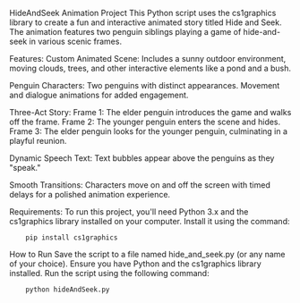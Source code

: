 HideAndSeek Animation Project
This Python script uses the cs1graphics library to create a fun and interactive animated story titled Hide and Seek. The animation features two penguin siblings playing a game of hide-and-seek in various scenic frames.

Features:
  Custom Animated Scene:
    Includes a sunny outdoor environment, moving clouds, trees, and other interactive elements like a pond and a bush.

  Penguin Characters:
    Two penguins with distinct appearances.
    Movement and dialogue animations for added engagement.
  
  Three-Act Story:
    Frame 1: The elder penguin introduces the game and walks off the frame.
    Frame 2: The younger penguin enters the scene and hides.
    Frame 3: The elder penguin looks for the younger penguin, culminating in a playful reunion.
  
  Dynamic Speech Text:
    Text bubbles appear above the penguins as they "speak."

  Smooth Transitions:
    Characters move on and off the screen with timed delays for a polished animation experience.

  Requirements:
    To run this project, you'll need Python 3.x and the cs1graphics library installed on your computer. Install it using the command:
        
        pip install cs1graphics

  How to Run
    Save the script to a file named hide_and_seek.py (or any name of your choice).
    Ensure you have Python and the cs1graphics library installed.
    Run the script using the following command: 
        
        python hideAndSeek.py
    
